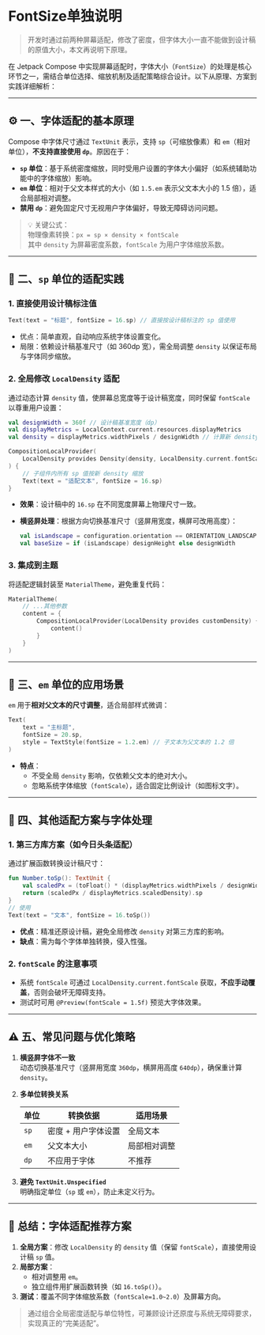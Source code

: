 # FontSize单独说明

>开发时通过前两种屏幕适配，修改了密度，但字体大小一直不能做到设计稿的原值大小，本文再说明下原理。

在 Jetpack Compose 中实现屏幕适配时，字体大小（`FontSize`）的处理是核心环节之一，需结合单位选择、缩放机制及适配策略综合设计。以下从原理、方案到实践详细解析：

---

## ⚙️ 一、字体适配的基本原理

Compose 中字体尺寸通过 `TextUnit` 表示，支持 `sp`（可缩放像素）和 `em`（相对单位），**不支持直接使用 `dp`**。原因在于：

- **`sp` 单位**：基于系统密度缩放，同时受用户设置的字体大小偏好（如系统辅助功能中的字体缩放）影响。
- **`em` 单位**：相对于父文本样式的大小（如 `1.5.em` 表示父文本大小的 1.5 倍），适合局部相对调整。
- **禁用 `dp`**：避免固定尺寸无视用户字体偏好，导致无障碍访问问题。

> 💡 关键公式：  
> 物理像素转换：`px = sp × density × fontScale`  
> 其中 `density` 为屏幕密度系数，`fontScale` 为用户字体缩放系数。

---

## 📏 二、`sp` 单位的适配实践

### 1. **直接使用设计稿标注值**

   ```kotlin
   Text(text = "标题", fontSize = 16.sp) // 直接按设计稿标注的 sp 值使用
   ```

- 优点：简单直观，自动响应系统字体设置变化。
- 局限：依赖设计稿基准尺寸（如 360dp 宽），需全局调整 `density` 以保证布局与字体同步缩放。

### 2. **全局修改 `LocalDensity` 适配**

   通过动态计算 `density` 值，使屏幕总宽度等于设计稿宽度，同时保留 `fontScale` 以尊重用户设置：

   ```kotlin
   val designWidth = 360f // 设计稿基准宽度（dp）
   val displayMetrics = LocalContext.current.resources.displayMetrics
   val density = displayMetrics.widthPixels / designWidth // 计算新 density

   CompositionLocalProvider(
       LocalDensity provides Density(density, LocalDensity.current.fontScale)
   ) {
       // 子组件内所有 sp 值按新 density 缩放
       Text(text = "适配文本", fontSize = 16.sp) 
   }
   ```

- **效果**：设计稿中的 `16.sp` 在不同宽度屏幕上物理尺寸一致。
- **横竖屏处理**：根据方向切换基准尺寸（竖屏用宽度，横屏可改用高度）：

     ```kotlin
     val isLandscape = configuration.orientation == ORIENTATION_LANDSCAPE
     val baseSize = if (isLandscape) designHeight else designWidth
     ```

### 3. **集成到主题**

   将适配逻辑封装至 `MaterialTheme`，避免重复代码：

   ```kotlin
   MaterialTheme(
       // ...其他参数
       content = {
           CompositionLocalProvider(LocalDensity provides customDensity) {
               content()
           }
       }
   )
   ```

---

## 🔄 三、`em` 单位的应用场景

`em` 用于**相对父文本的尺寸调整**，适合局部样式微调：

```kotlin
Text(
    text = "主标题",
    fontSize = 20.sp,
    style = TextStyle(fontSize = 1.2.em) // 子文本为父文本的 1.2 倍
)
```

- **特点**：
  - 不受全局 `density` 影响，仅依赖父文本的绝对大小。
  - 忽略系统字体缩放（`fontScale`），适合固定比例设计（如图标文字）。

---

## 🔧 四、其他适配方案与字体处理

### 1. **第三方库方案（如今日头条适配）**

   通过扩展函数转换设计稿尺寸：

   ```kotlin
   fun Number.toSp(): TextUnit {
       val scaledPx = (toFloat() * (displayMetrics.widthPixels / designWidth))
       return (scaledPx / displayMetrics.scaledDensity).sp
   }
   // 使用
   Text(text = "文本", fontSize = 16.toSp())
   ```

- **优点**：精准还原设计稿，避免全局修改 `density` 对第三方库的影响。
- **缺点**：需为每个字体单独转换，侵入性强。

### 2. **`fontScale` 的注意事项**

- 系统 `fontScale` 可通过 `LocalDensity.current.fontScale` 获取，**不应手动覆盖**，否则会破坏无障碍支持。
- 测试时可用 `@Preview(fontScale = 1.5f)` 预览大字体效果。

---

## ⚠️ 五、常见问题与优化策略

1. **横竖屏字体不一致**  
   动态切换基准尺寸（竖屏用宽度 `360dp`，横屏用高度 `640dp`），确保重计算 `density`。

2. **多单位转换关系**  

   | 单位 | 转换依据                | 适用场景              |
   |------|-------------------------|---------------------|
   | `sp` | 密度 + 用户字体设置     | 全局文本            |
   | `em` | 父文本大小              | 局部相对调整        |
   | `dp` | 不应用于字体            | 不推荐              |

3. **避免 `TextUnit.Unspecified`**  
   明确指定单位（`sp` 或 `em`），防止未定义行为。

---

## 💎 总结：字体适配推荐方案

1. **全局方案**：修改 `LocalDensity` 的 `density` 值（保留 `fontScale`），直接使用设计稿 `sp` 值。  
2. **局部方案**：  
   - 相对调整用 `em`。
   - 独立组件用扩展函数转换（如 `16.toSp()`）。  
3. **测试**：覆盖不同字体缩放系数（`fontScale=1.0~2.0`）及屏幕方向。  

> 通过组合全局密度适配与单位特性，可兼顾设计还原度与系统无障碍要求，实现真正的“完美适配”。
